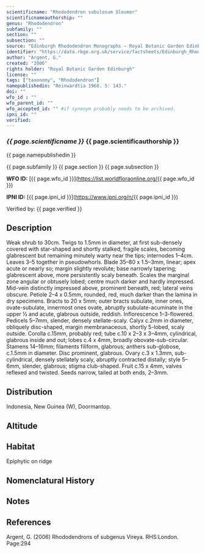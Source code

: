 ```yaml
---
scientificname: "Rhododendron subulosum Sleumer"
scientificnameauthorship: ""
genus: "Rhododendron"
subfamily: ""
section: ""
subsection: ""
source: "Edinburgh Rhododendron Monographs – Royal Botanic Garden Edinburgh"
identifier: "https://data.rbge.org.uk/service/factsheets/Edinburgh_Rhododendron_Monographs.xhtml"
author: "Argent, G."
created: "2006"
rights holder: "Royal Botanic Garden Edinburgh"
license: ""
tags: ["taxonomy", "Rhododendron"]
namepublishedin: "Reinwardtia 1960. 5: 143."
doi: ""
wfo_id : ""
wfo_parent_id: ""
wfo_accepted_id: "" #if synonym probably needs to be archived.                      
ipni_id: ""
verified:
---
```

### _{{ page.scientificname }}_ {{ page.scientificauthorship }}
 {{ page.namepublishedin }}

{{ page.subfamily }} {{ page.section }} {{ page.subsection }}

**WFO ID:** [{{ page.wfo_id }}](https://list.worldfloraonline.org/{{ page.wfo_id }})

**IPNI ID:** [{{ page.ipni_id }}](https://www.ipni.org/n/{{ page.ipni_id }})

Verified by: {{ page.verified }}



## Description
Weak shrub to 30cm. Twigs to 1.5mm in diameter, at first sub-densely covered with star-shaped and shortly stalked, fragile scales, becoming glabrescent but remaining minutely warty near the tips; internodes 1–4cm. Leaves 3–5 together in pseudowhorls. Blade 35–80 x 1.5–3mm, linear; apex acute or nearly so; margin slightly revolute; base narrowly tapering; glabrescent above, more persistently scaly beneath. Scales the marginal zone angular or obtusely lobed; centre much darker and hardly impressed. Mid-vein distinctly impressed above, prominent beneath, red; lateral veins obscure. Petiole 2–4 x 0.5mm, rounded, red, much darker than the lamina in dry specimens. Bracts to 20 x 5mm; outer bracts subulate, inner ones, ovate-subulate, innermost ones ovate, abruptly subulate-acuminate in the upper ½ and acute, glabrous outside, reddish. Inflorescence 1–3-flowered. Pedicels 5–7mm, slender, densely stellate-scaly. Calyx c.2mm in diameter, obliquely disc-shaped, margin membranaceous, shortly 5-lobed, scaly outside. Corolla c.15mm, probably red; tube c.10 x 2–3 x 3–4mm, cylindrical, glabrous inside and out; lobes c.4 x 4mm, broadly obovate-sub-circular. Stamens 14–16mm; filaments filiform, glabrous; anthers sub-globose, c.1.5mm in diameter. Disc prominent, glabrous. Ovary c.3 x 1.3mm, sub-cylindrical, densely stellately scaly, abruptly contracted distally; style 5–6mm, slender, glabrous; stigma club-shaped. Fruit c.15 x 4mm, valves reflexed and twisted. Seeds narrow, tailed at both ends, 2–3mm.

## Distribution
Indonesia, New Guinea (W), Doormantop.

## Altitude


## Habitat
Epiphytic on ridge

## Nomenclatural History

                       
## Notes


## References

Argent, G. (2006) Rhododendrons of subgenus Vireya. RHS:London. Page:294
